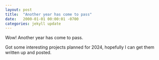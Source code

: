 ```yaml
---
layout: post
title:  "Another year has come to pass"
date:   2000-01-01 00:00:01 -0700
categories: jekyll update
---
```


Wow! Another year has come to pass.

Got some interesting projects planned for 2024, hopefully I can get them written up and posted.
